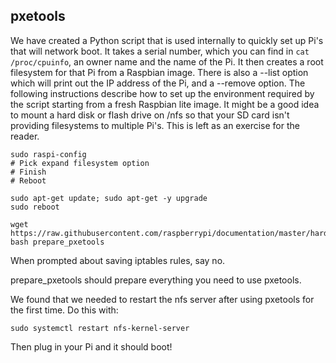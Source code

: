 ## pxetools
We have created a Python script that is used internally to quickly set up Pi's that will network boot. It takes a serial number, which you can find in `cat /proc/cpuinfo`, an owner name and the name of the Pi. It then creates a root filesystem for that Pi from a Raspbian image. There is also a --list option which will print out the IP address of the Pi, and a --remove option. The following instructions describe how to set up the environment required by the script starting from a fresh Raspbian lite image. It might be a good idea to mount a hard disk or flash drive on /nfs so that your SD card isn't providing filesystems to multiple Pi's. This is left as an exercise for the reader.

```
sudo raspi-config
# Pick expand filesystem option
# Finish
# Reboot

sudo apt-get update; sudo apt-get -y upgrade
sudo reboot

wget https://raw.githubusercontent.com/raspberrypi/documentation/master/hardware/raspberrypi/bootmodes/pxetools/prepare_pxetools
bash prepare_pxetools
```

When prompted about saving iptables rules, say no.

prepare_pxetools should prepare everything you need to use pxetools.

We found that we needed to restart the nfs server after using pxetools for the first time. Do this with:
```
sudo systemctl restart nfs-kernel-server
```

Then plug in your Pi and it should boot!
